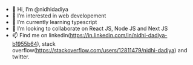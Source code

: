 - 👋  Hi, I’m @nidhidadiya
- 👀  I’m interested in web developement 
- 🌱  I’m currently learning typescript
- 💞️  I’m looking to collaborate on React JS, Node JS and Next JS
- 📫  Find me on linkedin(https://in.linkedin.com/in/nidhi-dadiya-b1955b64), stack overflow(https://stackoverflow.com/users/12811479/nidhi-dadiya) and twitter. 

<!---
nidhidadiya/nidhidadiya is a ✨ special ✨ repository because its `README.md` (this file) appears on your GitHub profile.
You can click the Preview link to take a look at your changes.
--->
